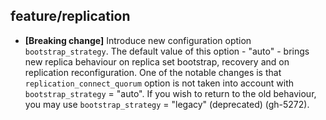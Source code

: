 ## feature/replication

* **[Breaking change]** Introduce new configuration option `bootstrap_strategy`.
  The default value of this option - "auto" - brings new replica behaviour on
  replica set bootstrap, recovery and on replication reconfiguration. One of the
  notable changes is that `replication_connect_quorum` option is not taken into
  account with `bootstrap_strategy` = "auto". If you wish to return to the old
  behaviour, you may use `bootstrap_strategy` = "legacy" (deprecated) (gh-5272).

